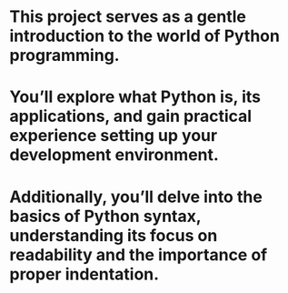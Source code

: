 # This project serves as a gentle introduction to the world of Python programming. 

# You’ll explore what Python is, its applications, and gain practical experience setting up your development environment.

# Additionally, you’ll delve into the basics of Python syntax, understanding its focus on readability and the importance of proper indentation.